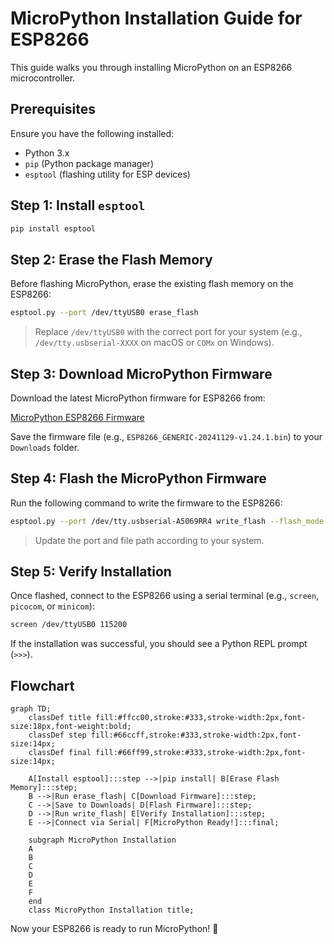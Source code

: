 # MicroPython Installation Guide for ESP8266

This guide walks you through installing MicroPython on an ESP8266 microcontroller.

## Prerequisites

Ensure you have the following installed:

- Python 3.x
- `pip` (Python package manager)
- `esptool` (flashing utility for ESP devices)

## Step 1: Install `esptool`

```sh
pip install esptool
```

## Step 2: Erase the Flash Memory

Before flashing MicroPython, erase the existing flash memory on the ESP8266:

```sh
esptool.py --port /dev/ttyUSB0 erase_flash
```

> Replace `/dev/ttyUSB0` with the correct port for your system (e.g., `/dev/tty.usbserial-XXXX` on macOS or `COMx` on Windows).

## Step 3: Download MicroPython Firmware

Download the latest MicroPython firmware for ESP8266 from:

[MicroPython ESP8266 Firmware](https://micropython.org/download/ESP8266_GENERIC/)

Save the firmware file (e.g., `ESP8266_GENERIC-20241129-v1.24.1.bin`) to your `Downloads` folder.

## Step 4: Flash the MicroPython Firmware

Run the following command to write the firmware to the ESP8266:

```sh
esptool.py --port /dev/tty.usbserial-A5069RR4 write_flash --flash_mode dio --flash_size 4MB 0x0 ~/Downloads/ESP8266_GENERIC-20241129-v1.24.1.bin
```

> Update the port and file path according to your system.

## Step 5: Verify Installation

Once flashed, connect to the ESP8266 using a serial terminal (e.g., `screen`, `picocom`, or `minicom`):

```sh
screen /dev/ttyUSB0 115200
```

If the installation was successful, you should see a Python REPL prompt (`>>>`).

## Flowchart

```mermaid
graph TD;
    classDef title fill:#ffcc00,stroke:#333,stroke-width:2px,font-size:18px,font-weight:bold;
    classDef step fill:#66ccff,stroke:#333,stroke-width:2px,font-size:14px;
    classDef final fill:#66ff99,stroke:#333,stroke-width:2px,font-size:14px;
    
    A[Install esptool]:::step -->|pip install| B[Erase Flash Memory]:::step;
    B -->|Run erase_flash| C[Download Firmware]:::step;
    C -->|Save to Downloads| D[Flash Firmware]:::step;
    D -->|Run write_flash| E[Verify Installation]:::step;
    E -->|Connect via Serial| F[MicroPython Ready!]:::final;
    
    subgraph MicroPython Installation
    A
    B
    C
    D
    E
    F
    end
    class MicroPython Installation title;
```

Now your ESP8266 is ready to run MicroPython! 🚀


